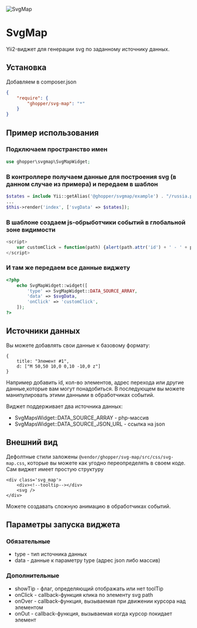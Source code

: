 ![SvgMap](https://preview.ibb.co/jMWOnw/Screenshot_20171207_161726.png "Yii2 widget for svg-map construction")


# SvgMap

Yii2-виджет для генерации svg по заданному источнику данных.

## Установка
Добавляем в composer.json
```json
{
    "require": {
        "ghopper/svg-map": "*"
    }
}
```

## Пример использования

### Подключаем пространство имен
```php
use ghopper\svgmap\SvgMapWidget;
```

### В контроллере получаем данные для построения svg (в данном случае из примера) и передаем в шаблон
```php
$states = include Yii::getAlias('@ghopper/svgmap/example') . "/russia.php";
...
$this->render('index', ['svgData' => $states]);
```
### В шаблоне создаем js-обрыботчики событий в глобальной зоне видимости
```javascript
<script>
    var customClick = function(path) {alert(path.attr('id') + ' - ' + path.attr('title'))};
</script>
```
### И там же передаем все данные виджету
```php
<?php
    echo SvgMapWidget::widget([
        'type' => SvgMapWidget::DATA_SOURCE_ARRAY,
        'data' => $svgData,
        'onClick' => 'customClick',
    ]);
?>
```

## Источники данных
Вы можете добавлять свои данные к базовому формату:

```
{
    title: "Элемент #1",
    d: ["M 50,50 10,0 0,10 -10,0 z"]
}

```
Например добавить id, кол-во элементов, адрес перехода или другие данные,которые вам могут понадобиться. В последующем вы можете манипулировать этими данными в обработчиках событий.

Виджет поддерживает два источника данных:
 * SvgMapsWidget::DATA_SOURCE_ARRAY - php-массив
 * SvgMapsWidget::DATA_SOURCE_JSON_URL - ссылка на json

## Внешний вид
Дефолтные стили заложены `@vendor/ghopper/svg-map/src/css/svg-map.css`, которые вы можете как угодно переопределять в своем коде. Сам виджет имеет простую структуру
```
<div class='svg_map'>
    <div><!--tooltip--></div>
    <svg />
</div>
```
Можете создавать сложную анимацию в обработчиках событий.

## Параметры запуска виджета
### Обязательные
 * type - тип источника данных
 * data - данные к параметру type (адрес json либо массив)

### Дополнительные
 * showTip - флаг, определяющий отображать или нет toolTip
 * onClick - callback-функция клика по элементу svg path
 * onOver - callback-функция, вызываемая при движении курсора над элементом
 * onOut - callback-функция, вызываемая когда курсор покидает элемент
